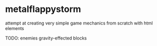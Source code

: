 metalflappystorm
================

attempt at creating very simple game mechanics from scratch with html elements

TODO:
enemies
gravity-effected blocks
